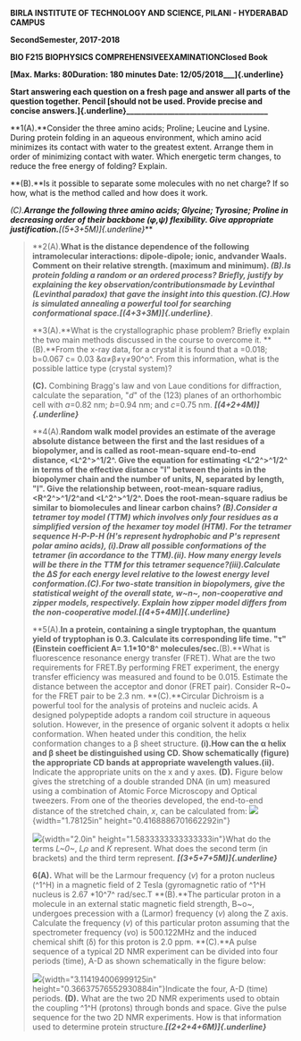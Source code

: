 **BIRLA INSTITUTE OF TECHNOLOGY AND SCIENCE, PILANI - HYDERABAD CAMPUS**

**SecondSemester, 2017-2018**

**BIO F215 BIOPHYSICS COMPREHENSIVEEXAMINATIONClosed Book**

**[Max. Marks: 80Duration: 180 minutes Date:
12/05/2018\_\_\_]{.underline}**

**Start answering each question on a fresh page and answer all parts of
the question together. Pencil [should not be used. Provide precise and
concise
answers.]{.underline}\_\_\_\_\_\_\_\_\_\_\_\_\_\_\_\_\_\_\_\_\_\_\_\_\_\_\_\_\_\_\_\_\_\_\_\_\_\_**

**1(A).**Consider the three amino acids; Proline; Leucine and Lysine.
During protein folding in an aqueous environment, which amino acid
minimizes its contact with water to the greatest extent. Arrange them in
order of minimizing contact with water. Which energetic term changes, to
reduce the free energy of folding? Explain.

**(B).**Is it possible to separate some molecules with no net charge? If
so how, what is the method called and how does it work.

**(C).**Arrange the following three amino acids; Glycine; Tyrosine;
Proline in decreasing order of their backbone (φ,ψ) flexibility. Give
appropriate justification.***[(5+3+5M)]{.underline}***

> **2(A).**What is the distance dependence of the following
> intramolecular interactions: dipole-dipole; ionic, andvander Waals.
> Comment on their relative strength. (maximum and minimum). **(B).**Is
> protein folding a random or an ordered process? Briefly, justify by
> explaining the key observation/contributionsmade by Levinthal
> (Levinthal paradox) that gave the insight into this
> question.**(C).**How is simulated annealing a powerful tool for
> searching conformational space.***[(4+3+3M)]{.underline}***.
>
> **3(A).**What is the crystallographic phase problem? Briefly explain
> the two main methods discussed in the course to overcome it.
> **(B).**From the x-ray data, for a crystal it is found that a =0.018;
> b=0.067 c= 0.03 &α≠β≠γ≠90^o^. From this information, what is the
> possible lattice type (crystal system)?
>
> **(C).** Combining Bragg's law and von Laue conditions for
> diffraction, calculate the separation, "*d*" of the (123) planes of an
> orthorhombic cell with *a*=0.82 nm; *b*=0.94 nm; and *c*=0.75 nm.
> ***[(4+2+4M)]{.underline}***
>
> **4(A).**Random walk model provides an estimate of the average
> absolute distance between the first and the last residues of a
> biopolymer, and is called as root-mean-square end-to-end distance,
> \<L^2^\>^1/2^. Give the equation for estimating \<L^2^\>^1/2^ in terms
> of the effective distance "l" between the joints in the biopolymer
> chain and the number of units, N, separated by length, "l". Give the
> relationship between, root-mean-square radius, \<R^2^\>^1/2^and
> \<L^2^\>^1/2^. Does the root-mean-square radius be similar to
> biomolecules and linear carbon chains? **(B).**Consider a tetramer toy
> model (TTM) which involves only four residues as a simplified version
> of the hexamer toy model (HTM). For the tetramer sequence H-P-P-H (H's
> represent hydrophobic and P's represent polar amino acids),
> **(i).**Draw all possible conformations of the tetramer (in accordance
> to the TTM).**(ii).** How many energy levels will be there in the TTM
> for this tetramer sequence?**(iii).**Calculate the ∆S for each energy
> level relative to the lowest energy level conformation**.(C).**For
> two-state transition in biopolymers, give the statistical weight of
> the overall state, ***w~n~***, non-cooperative and zipper models,
> respectively. Explain how zipper model differs from the
> non-cooperative model.***[(4+5+4M)]{.underline}***
>
> **5(A).**In a protein, containing a single tryptophan, the quantum
> yield of tryptophan is 0.3. Calculate its corresponding life time. "τ"
> (Einstein coefficient A= 1.1\*10^8^ molecules/sec.**(B).**What is
> fluorescence resonance energy transfer (FRET). What are the two
> requirements for FRET.By performing FRET experiment, the energy
> transfer efficiency was measured and found to be 0.015. Estimate the
> distance between the acceptor and donor (FRET pair). Consider R~0~ for
> the FRET pair to be 2.3 nm. **(C).**Circular Dichroism is a powerful
> tool for the analysis of proteins and nucleic acids. A designed
> polypeptide adopts a random coil structure in aqueous solution.
> However, in the presence of organic solvent it adopts α helix
> conformation. When heated under this condition, the helix conformation
> changes to a β sheet structure. **(i).**How can the α helix and β
> sheet be distinguished using CD. Show schematically (figure) the
> appropriate CD bands at appropriate wavelength values.**(ii).**
> Indicate the appropriate units on the x and y axes. **(D).** Figure
> below gives the stretching of a double stranded DNA (in um) measured
> using a combination of Atomic Force Microscopy and Optical tweezers.
> From one of the theories developed, the end-to-end distance of the
> stretched chain, *x*, can be calculated from:
> ![](./image1.emf){width="1.78125in"
> height="0.4168886701662292in"}
>
> ![](./image2.png){width="2.0in"
> height="1.5833333333333333in"}What do the terms *L~0~*, *Lρ* and *K*
> represent. What does the second term (in brackets) and the third term
> represent. ***[(3+5+7+5M)]{.underline}***
>
> **6(A).** What will be the Larmour frequency (*v*) for a proton
> nucleus (^1^H) in a magnetic field of 2 Tesla (gyromagnetic ratio of
> ^1^H nucleus is 2.67 \*10^7^ rad/sec.T **(B).**The particular proton
> in a molecule in an external static magnetic field strength, B~o~,
> undergoes precession with a (Larmor) frequency (*v*) along the Z axis.
> Calculate the frequency (*v*) of this particular proton assuming that
> the spectrometer frequency (*v*o) is 500.122MHz and the induced
> chemical shift (δ) for this proton is 2.0 ppm. **(C).**A pulse
> sequence of a typical 2D NMR experiment can be divided into four
> periods (time), A-D as shown schematically in the figure below:
>
> ![](./image3.png){width="3.114194006999125in"
> height="0.36637576552930884in"}Indicate the four, A-D (time) periods.
> **(D).** What are the two 2D NMR experiments used to obtain the
> coupling ^1^H (protons) through bonds and space. Give the pulse
> sequence for the two 2D NMR experiments. How is that information used
> to determine protein structure.***[(2+2+4+6M)]{.underline}***
